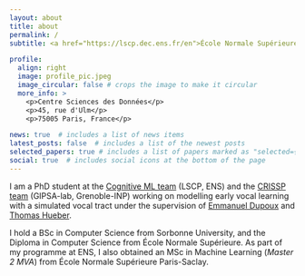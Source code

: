 ```yaml
---
layout: about
title: about
permalink: /
subtitle: <a href="https://lscp.dec.ens.fr/en">École Normale Supérieure</a> & <a href="https://www.gipsa-lab.grenoble-inp.fr/en">Grenoble-INP</a> | <strong>Previously:</strong> SU

profile:
  align: right
  image: profile_pic.jpeg
  image_circular: false # crops the image to make it circular
  more_info: >
    <p>Centre Sciences des Données</p>
    <p>45, rue d'Ulm</p>
    <p>75005 Paris, France</p>

news: true  # includes a list of news items
latest_posts: false  # includes a list of the newest posts
selected_papers: true # includes a list of papers marked as "selected={true}"
social: true  # includes social icons at the bottom of the page
---
```


I am a PhD student at the [Cognitive ML team](https://cognitive-ml.fr/) (LSCP, ENS) and the [CRISSP team](https://www.gipsa-lab.grenoble-inp.fr/en/team/crissp") (GIPSA-lab, Grenoble-INP) working on modelling early vocal learning with a simulated vocal tract under the supervision of [Emmanuel Dupoux](http://www.lscp.net/persons/dupoux/) and [Thomas Hueber](https://www.gipsa-lab.grenoble-inp.fr/~thomas.hueber/).

I hold a BSc in Computer Science from Sorbonne University, and the Diploma in Computer Science from École Normale Supérieure. As part of my programme at ENS, I also obtained an MSc in Machine Learning (*Master 2 MVA*) from École Normale Supérieure Paris-Saclay.
